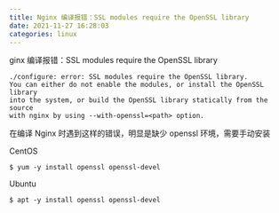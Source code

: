 ```yaml
---
title: Nginx 编译报错：SSL modules require the OpenSSL library
date: 2021-11-27 16:28:03
categories: linux
---
```

ginx 编译报错：SSL modules require the OpenSSL library

```
./configure: error: SSL modules require the OpenSSL library.
You can either do not enable the modules, or install the OpenSSL library
into the system, or build the OpenSSL library statically from the source
with nginx by using --with-openssl=<path> option.
```
 在编译 Nginx 时遇到这样的错误，明显是缺少 openssl 环境，需要手动安装

CentOS
```
$ yum -y install openssl openssl-devel
```
Ubuntu
```
$ apt -y install openssl openssl-devel
```
